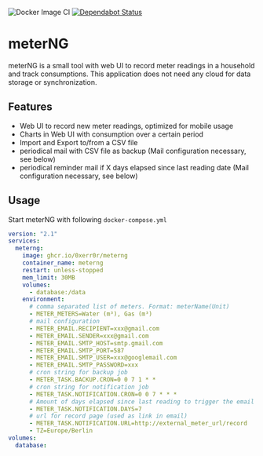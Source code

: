 ![Docker Image CI](https://github.com/0xERR0R/meterNG/workflows/Docker%20Image%20CI/badge.svg)
[![Dependabot Status](https://api.dependabot.com/badges/status?host=github&repo=0xERR0R/meterNG)](https://dependabot.com)


# meterNG

meterNG is a small tool with web UI to record meter readings in a household and track consumptions. This application does not need any cloud for data storage or synchronization.

## Features

- Web UI to record new meter readings, optimized for mobile usage
- Charts in Web UI with consumption over a certain period
- Import and Export to/from a CSV file
- periodical mail with CSV file as backup (Mail configuration necessary, see below)
- periodical reminder mail if X days elapsed since last reading date (Mail configuration necessary, see below)

## Usage

Start meterNG with following `docker-compose.yml`

```yaml
version: "2.1"
services:
  meterng:
    image: ghcr.io/0xerr0r/meterng
    container_name: meterng
    restart: unless-stopped
    mem_limit: 30MB
    volumes:
      - database:/data
    environment:
      # comma separated list of meters. Format: meterName(Unit)
      - METER_METERS=Water (m³), Gas (m³)
      # mail configuration
      - METER_EMAIL.RECIPIENT=xxx@gmail.com
      - METER_EMAIL.SENDER=xxx@gmail.com
      - METER_EMAIL.SMTP_HOST=smtp.gmail.com
      - METER_EMAIL.SMTP_PORT=587
      - METER_EMAIL.SMTP_USER=xxx@googlemail.com
      - METER_EMAIL.SMTP_PASSWORD=xxx
      # cron string for backup job
      - METER_TASK.BACKUP.CRON=0 0 7 1 * *
      # cron string for notification job
      - METER_TASK.NOTIFICATION.CRON=0 0 7 * * *
      # Amount of days elapsed since last reading to trigger the email notification
      - METER_TASK.NOTIFICATION.DAYS=7
      # url for record page (used as link in email)
      - METER_TASK.NOTIFICATION.URL=http://external_meter_url/record
      - TZ=Europe/Berlin
volumes:
  database:
```
